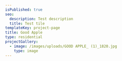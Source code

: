 ```yaml
---
isPublished: true
seo:
  description: Test description
  title: Test tile
templateKey: project-page
title: Good Apple
type: residential
projectGallery:
  - image: /images/uploads/GOOD APPLE_ (1)_1820.jpg
    type: image
---
```


